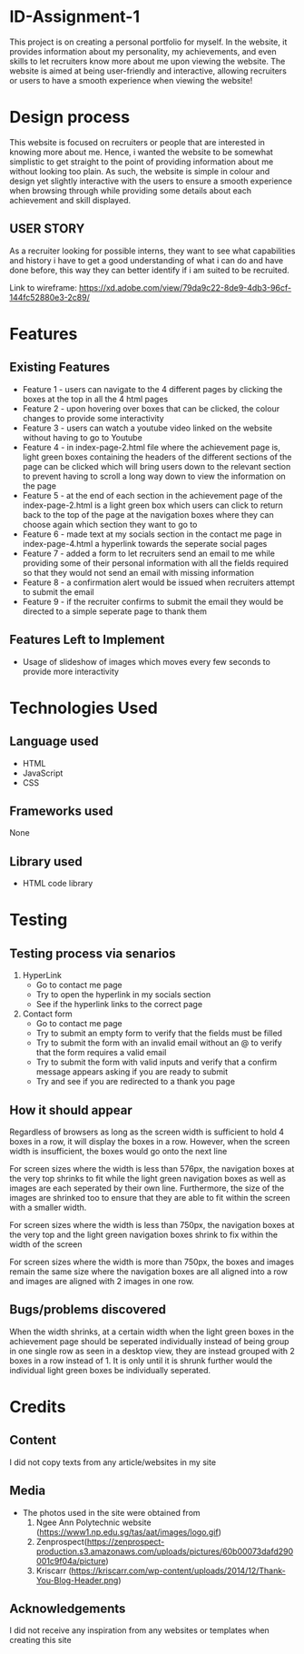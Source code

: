 # ID-Assignment-1
This project is on creating a personal portfolio for myself. In the website, it provides information about my personality, my achievements, and even skills to let recruiters know more about me upon viewing the website. The website is aimed at being user-friendly and interactive, allowing recruiters or users to have a smooth experience when viewing the website!

# Design process
This website is focused on recruiters or people that are interested in knowing more about me. Hence, i wanted the website to be somewhat simplistic to get straight to the point of providing information about me without looking too plain. As such, the website is simple in colour and design yet slightly interactive with the users to ensure a smooth experience when browsing through while providing some details about each achievement and skill displayed.

## USER STORY
As a recruiter looking for possible interns, they want to see what capabilities and history i have to get a good understanding of what i can do and have done before, this way they can better identify if i am suited to be recruited.

Link to wireframe: https://xd.adobe.com/view/79da9c22-8de9-4db3-96cf-144fc52880e3-2c89/

# Features
## Existing Features
* Feature 1 - users can navigate to the 4 different pages by clicking the boxes at the top in all the 4 html pages
* Feature 2 - upon hovering over boxes that can be clicked, the colour changes to provide some interactivity
* Feature 3 - users can watch a youtube video linked on the website without having to go to Youtube
* Feature 4 - in index-page-2.html file where the achievement page is, light green boxes containing the headers of the different sections of the page can be clicked which will bring users down to the relevant section to prevent having to scroll a long way down to view the information on the page
* Feature 5 - at the end of each section in the achievement page of the index-page-2.html is a light green box which users can click to return back to the top of the page at the navigation boxes where they can choose again which section they want to go to
* Feature 6 - made text at my socials section in the contact me page in index-page-4.html a hyperlink towards the seperate social pages
* Feature 7 - added a form to let recruiters send an email to me while providing some of their personal information with all the fields required so that they would not send an email with missing information
* Feature 8 - a confirmation alert would be issued when recruiters attempt to submit the email
* Feature 9 - if the recruiter confirms to submit the email they would be directed to a simple seperate page to thank them
  
## Features Left to Implement
* Usage of slideshow of images which moves every few seconds to provide more interactivity
  
# Technologies Used
## Language used
* HTML
* JavaScript
* CSS

## Frameworks used
None

## Library used
* HTML code library

# Testing
## Testing process via senarios
1. HyperLink
   * Go to contact me page
   * Try to open the hyperlink in my socials section
   * See if the hyperlink links to the correct page
2. Contact form
   * Go to contact me page
   * Try to submit an empty form to verify that the fields must be filled
   * Try to submit the form with an invalid email without an @ to verify that the form requires a valid email
   * Try to submit the form with valid inputs and verify that a confirm message appears asking if you are ready to submit
   * Try and see if you are redirected to a thank you page
## How it should appear
Regardless of browsers as long as the screen width is sufficient to hold 4 boxes in a row, it will display the boxes in a row. However, when the screen width is insufficient, the boxes would go onto the next line

For screen sizes where the width is less than 576px, the navigation boxes at the very top shrinks to fit while the light green navigation boxes as well as images are each seperated by their own line. Furthermore, the size of the images are shrinked too to ensure that they are able to fit within the screen with a smaller width.

For screen sizes where the width is less than 750px, the navigation boxes at the very top and the light green navigation boxes shrink to fix within the width of the screen

For screen sizes where the width is more than 750px, the boxes and images remain the same size where the navigation boxes are all aligned into a row and images are aligned with 2 images in one row.

## Bugs/problems discovered
When the width shrinks, at a certain width when the light green boxes in the achievement page should be seperated individually instead of being group in one single row as seen in a desktop view, they are instead grouped with 2 boxes in a row instead of 1. It is only until it is shrunk further would the individual light green boxes be individually seperated.

# Credits
## Content
I did not copy texts from any article/websites in my site
## Media
* The photos used in the site were obtained from
  1. Ngee Ann Polytechnic website (https://www1.np.edu.sg/tas/aat/images/logo.gif)
  2. Zenprospect(https://zenprospect-production.s3.amazonaws.com/uploads/pictures/60b00073dafd290001c9f04a/picture)
  3. Kriscarr (https://kriscarr.com/wp-content/uploads/2014/12/Thank-You-Blog-Header.png)

## Acknowledgements
I did not receive any inspiration from any websites or templates when creating this site